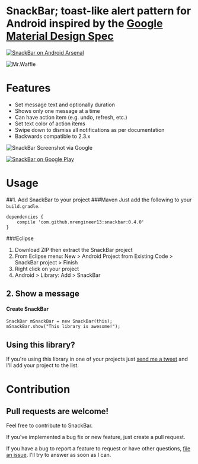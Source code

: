 # SnackBar; toast-like alert pattern for Android inspired by the [Google Material Design Spec](http://www.google.com/design/spec/components/snackbars-and-toasts.html)

[![SnackBar on Android Arsenal](https://img.shields.io/badge/Android%20Arsenal-SnackBar-brightgreen.svg?style=flat)](https://android-arsenal.com/details/1/869) 

![Mr.Waffle](https://cloud.githubusercontent.com/assets/1573624/4054112/5f907220-2d88-11e4-9624-dd08fa49ac78.png)

# Features

* Set message text and optionally duration
* Shows only one message at a time 
* Can have action item (e.g. undo, refresh, etc.)
* Set text color of action items 
* Swipe down to dismiss all notifications as per documentation
* Backwards compatible to 2.3.x

![SnackBar Screenshot via Google](http://material-design.storage.googleapis.com/images/components-toasts-specs-spec_toast_03_1_large_mdpi.png)


[![SnackBar on Google Play](http://developer.android.com/images/brand/en_generic_rgb_wo_60.png)](https://play.google.com/store/apps/details?id=com.mrengineer13.snackbar.sample)

# Usage
##1. Add SnackBar to your project
###Maven
Just add the following to your `build.gradle`.

    dependencies {
        compile 'com.github.mrengineer13:snackbar:0.4.0'
    }

###Eclipse
1. Download ZIP then extract the SnackBar project
1. From Eclipse menu: New > Android Project from Existing Code > SnackBar project > Finish
1. Right click on your project
1. Android > Library: Add > SnackBar
        
## 2. Show a message

#### Create SnackBar
    SnackBar mSnackBar = new SnackBar(this);
    mSnackBar.show("This library is awesome!");

  
## Using this library?
If you're using this library in one of your projects just [send me a tweet](https://twitter.com/MrEngineer13) and I'll add your project to the list.
  
# Contribution
## Pull requests are welcome!

Feel free to contribute to SnackBar.

If you've implemented a bug fix or new feature, just create a pull request.

If you have a bug to report a feature to request or have other questions, [file an issue](https://github.com/MrEngineer13/SnackBar/issues/new). I'll try to answer as soon as I can.
    

